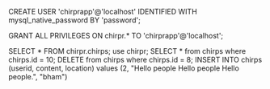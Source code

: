 CREATE USER 'chirprapp'@'localhost' IDENTIFIED WITH mysql_native_password BY 'password';

GRANT ALL PRIVILEGES ON chirpr.* TO 'chirprapp'@'localhost';


SELECT * FROM chirpr.chirps;
use chirpr;
SELECT * from chirps where chirps.id = 10;
DELETE from chirps where chirps.id = 8;
INSERT INTO chirps (userid, content, location) values (2, "Hello people Hello people Hello people.", "bham")
